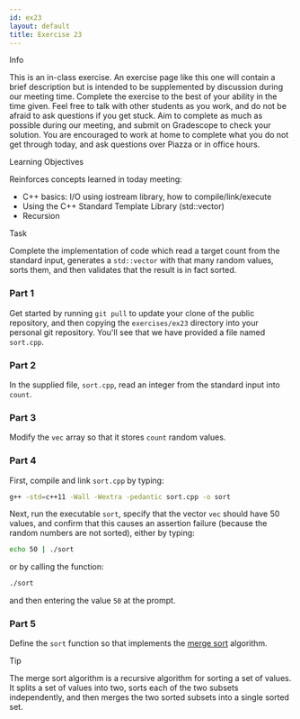 ```yaml
---
id: ex23
layout: default
title: Exercise 23
---
```


<div class='admonition info'>
<div class='title'>Info</div>
<div class='content'>
<p>This is an in-class exercise. An exercise page like this one will contain a brief description but is intended to be supplemented by discussion during our meeting time. Complete the exercise to the best of your ability in the time given. Feel free to talk with other students as you work, and do not be afraid to ask questions if you get stuck. Aim to complete as much as possible during our meeting, and submit on Gradescope to check your solution. You are encouraged to work at home to complete what you do not get through today, and ask questions over Piazza or in office hours.</p>
</div>
</div>


<div class='admonition tip'>
<div class='title'>Learning Objectives</div>
<div class='content'>
<p>Reinforces concepts learned in today meeting:</p>
<ul>
<li>C++ basics: I/O using iostream library, how to compile/link/execute</li>
<li>Using the C++ Standard Template Library (std::vector)</li>
<li>Recursion</li>
</ul>
</div>
</div>

<div class='admonition danger'>
<div class='title'>Task</div>
<div class='content'>
<p>Complete the implementation of code which read a target count from the standard input, generates a <code>std::vector</code> with that many random values, sorts them, and then validates that the result is in fact sorted.</p>
</div>
</div>

### Part 1
Get started by running `git pull` to update your clone of the public repository, and then copying the `exercises/ex23` directory into your personal git repository. You'll see that we have provided a file named `sort.cpp`.


### Part 2
In the supplied file, `sort.cpp`, read an integer from the standard input into `count`.

### Part 3
Modify the `vec` array so that it stores `count` random values.

### Part 4
First, compile and link `sort.cpp` by typing:

```bash
g++ -std=c++11 -Wall -Wextra -pedantic sort.cpp -o sort
```
Next, run the executable `sort`, specify that the vector `vec` should have 50 values, and confirm that this causes an assertion failure (because the random numbers are not sorted), either by typing:

```bash
echo 50 | ./sort
```

or by calling the function:

```bash
./sort
```
and then entering the value `50` at the prompt.

### Part 5
Define the `sort` function so that implements the [merge sort](https://en.wikipedia.org/wiki/Merge_sort) algorithm.

<div class='admonition tip'>
<div class='title'>Tip</div>
<div class='content'>
<p>The merge sort algorithm is a recursive algorithm for sorting a set of values. It splits a set of values into two, sorts each of the two subsets independently, and then merges the two sorted subsets into a single sorted set.</p>
</div>
</div>
